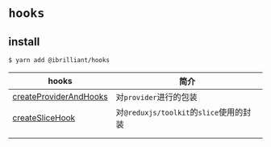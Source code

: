 # `hooks`

## install

```bash
$ yarn add @ibrilliant/hooks
```

| hooks                                                            | 简介                                    |
| ---------------------------------------------------------------- | --------------------------------------- |
| [createProviderAndHooks](./src/createProviderAndHooks/readme.md) | 对`provider`进行的包装                  |
| [createSliceHook](./src/createSliceHook/readme.md)               | 对`@reduxjs/toolkit`的`slice`使用的封装 |
| [](./src/)                                                       |                                         |
| [](./src/)                                                       |                                         |
